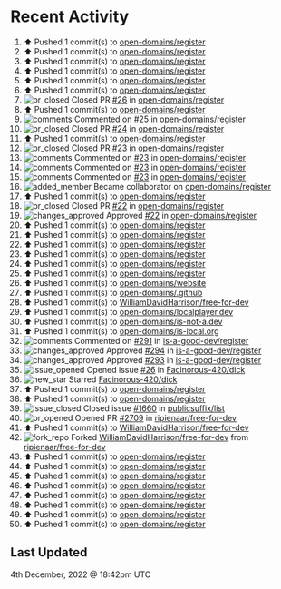 # Recent Activity

<!--RECENT_ACTIVITY:start-->
1. ⬆️ Pushed 1 commit(s) to [open-domains/register](https://github.com/open-domains/register)
2. ⬆️ Pushed 1 commit(s) to [open-domains/register](https://github.com/open-domains/register)
3. ⬆️ Pushed 1 commit(s) to [open-domains/register](https://github.com/open-domains/register)
4. ⬆️ Pushed 1 commit(s) to [open-domains/register](https://github.com/open-domains/register)
5. ⬆️ Pushed 1 commit(s) to [open-domains/register](https://github.com/open-domains/register)
6. ⬆️ Pushed 1 commit(s) to [open-domains/register](https://github.com/open-domains/register)
7. ![pr_closed](https://cdn.jsdelivr.net/gh/Readme-Workflows/Readme-Icons@main/icons/octicons/PullRequestClosed.svg) Closed PR [#26](https://github.com/open-domains/register/pull/26) in [open-domains/register](https://github.com/open-domains/register)
8. ⬆️ Pushed 1 commit(s) to [open-domains/register](https://github.com/open-domains/register)
9. ![comments](https://cdn.jsdelivr.net/gh/Readme-Workflows/Readme-Icons@main/icons/octicons/Comment.svg) Commented on [#25](https://github.com/open-domains/register/pull/25#issuecomment-1336334686) in [open-domains/register](https://github.com/open-domains/register)
10. ![pr_closed](https://cdn.jsdelivr.net/gh/Readme-Workflows/Readme-Icons@main/icons/octicons/PullRequestClosed.svg) Closed PR [#24](https://github.com/open-domains/register/pull/24) in [open-domains/register](https://github.com/open-domains/register)
11. ⬆️ Pushed 1 commit(s) to [open-domains/register](https://github.com/open-domains/register)
12. ![pr_closed](https://cdn.jsdelivr.net/gh/Readme-Workflows/Readme-Icons@main/icons/octicons/PullRequestClosed.svg) Closed PR [#23](https://github.com/open-domains/register/pull/23) in [open-domains/register](https://github.com/open-domains/register)
13. ![comments](https://cdn.jsdelivr.net/gh/Readme-Workflows/Readme-Icons@main/icons/octicons/Comment.svg) Commented on [#23](https://github.com/open-domains/register/pull/23#issuecomment-1336332879) in [open-domains/register](https://github.com/open-domains/register)
14. ![comments](https://cdn.jsdelivr.net/gh/Readme-Workflows/Readme-Icons@main/icons/octicons/Comment.svg) Commented on [#23](https://github.com/open-domains/register/pull/23#issuecomment-1336332683) in [open-domains/register](https://github.com/open-domains/register)
15. ![comments](https://cdn.jsdelivr.net/gh/Readme-Workflows/Readme-Icons@main/icons/octicons/Comment.svg) Commented on [#23](https://github.com/open-domains/register/pull/23#issuecomment-1336331955) in [open-domains/register](https://github.com/open-domains/register)
16. ![added_member](https://cdn.jsdelivr.net/gh/Readme-Workflows/Readme-Icons@main/icons/octicons/People.svg) Became collaborator on [open-domains/register](https://github.com/open-domains/register)
17. ⬆️ Pushed 1 commit(s) to [open-domains/register](https://github.com/open-domains/register)
18. ![pr_closed](https://cdn.jsdelivr.net/gh/Readme-Workflows/Readme-Icons@main/icons/octicons/PullRequestClosed.svg) Closed PR [#22](https://github.com/open-domains/register/pull/22) in [open-domains/register](https://github.com/open-domains/register)
19. ![changes_approved](https://cdn.jsdelivr.net/gh/Readme-Workflows/Readme-Icons@main/icons/octicons/ApprovedChanges.svg) Approved [#22](https://github.com/open-domains/register/pull/22#pullrequestreview-1203605300) in [open-domains/register](https://github.com/open-domains/register)
20. ⬆️ Pushed 1 commit(s) to [open-domains/register](https://github.com/open-domains/register)
21. ⬆️ Pushed 1 commit(s) to [open-domains/register](https://github.com/open-domains/register)
22. ⬆️ Pushed 1 commit(s) to [open-domains/register](https://github.com/open-domains/register)
23. ⬆️ Pushed 1 commit(s) to [open-domains/register](https://github.com/open-domains/register)
24. ⬆️ Pushed 1 commit(s) to [open-domains/register](https://github.com/open-domains/register)
25. ⬆️ Pushed 1 commit(s) to [open-domains/register](https://github.com/open-domains/register)
26. ⬆️ Pushed 1 commit(s) to [open-domains/website](https://github.com/open-domains/website)
27. ⬆️ Pushed 1 commit(s) to [open-domains/.github](https://github.com/open-domains/.github)
28. ⬆️ Pushed 1 commit(s) to [WilliamDavidHarrison/free-for-dev](https://github.com/WilliamDavidHarrison/free-for-dev)
29. ⬆️ Pushed 1 commit(s) to [open-domains/localplayer.dev](https://github.com/open-domains/localplayer.dev)
30. ⬆️ Pushed 1 commit(s) to [open-domains/is-not-a.dev](https://github.com/open-domains/is-not-a.dev)
31. ⬆️ Pushed 1 commit(s) to [open-domains/is-local.org](https://github.com/open-domains/is-local.org)
32. ![comments](https://cdn.jsdelivr.net/gh/Readme-Workflows/Readme-Icons@main/icons/octicons/Comment.svg) Commented on [#291](https://github.com/is-a-good-dev/register/pull/291#issuecomment-1336324828) in [is-a-good-dev/register](https://github.com/is-a-good-dev/register)
33. ![changes_approved](https://cdn.jsdelivr.net/gh/Readme-Workflows/Readme-Icons@main/icons/octicons/ApprovedChanges.svg) Approved [#294](https://github.com/is-a-good-dev/register/pull/294#pullrequestreview-1203602288) in [is-a-good-dev/register](https://github.com/is-a-good-dev/register)
34. ![changes_approved](https://cdn.jsdelivr.net/gh/Readme-Workflows/Readme-Icons@main/icons/octicons/ApprovedChanges.svg) Approved [#293](https://github.com/is-a-good-dev/register/pull/293#pullrequestreview-1203590915) in [is-a-good-dev/register](https://github.com/is-a-good-dev/register)
35. ![issue_opened](https://cdn.jsdelivr.net/gh/Readme-Workflows/Readme-Icons@main/icons/octicons/IssueOpened.svg) Opened issue [#26](https://github.com/Facinorous-420/dick/issues/26) in [Facinorous-420/dick](https://github.com/Facinorous-420/dick)
36. ![new_star](https://cdn.jsdelivr.net/gh/Readme-Workflows/Readme-Icons@main/icons/octicons/StarredRepositoryYellow.svg) Starred [Facinorous-420/dick](https://github.com/Facinorous-420/dick)
37. ⬆️ Pushed 1 commit(s) to [open-domains/register](https://github.com/open-domains/register)
38. ⬆️ Pushed 1 commit(s) to [open-domains/register](https://github.com/open-domains/register)
39. ![issue_closed](https://cdn.jsdelivr.net/gh/Readme-Workflows/Readme-Icons@main/icons/octicons/IssueClosed.svg) Closed issue [#1660](https://github.com/publicsuffix/list/issues/1660) in [publicsuffix/list](https://github.com/publicsuffix/list)
40. ![pr_opened](https://cdn.jsdelivr.net/gh/Readme-Workflows/Readme-Icons@main/icons/octicons/PullRequestOpened.svg) Opened PR [#2709](https://github.com/ripienaar/free-for-dev/pull/2709) in [ripienaar/free-for-dev](https://github.com/ripienaar/free-for-dev)
41. ⬆️ Pushed 1 commit(s) to [WilliamDavidHarrison/free-for-dev](https://github.com/WilliamDavidHarrison/free-for-dev)
42. ![fork_repo](https://cdn.jsdelivr.net/gh/Readme-Workflows/Readme-Icons@main/icons/octicons/ForkedRepository.svg) Forked [WilliamDavidHarrison/free-for-dev](https://github.com/WilliamDavidHarrison/free-for-dev) from [ripienaar/free-for-dev](https://github.com/ripienaar/free-for-dev)
43. ⬆️ Pushed 1 commit(s) to [open-domains/register](https://github.com/open-domains/register)
44. ⬆️ Pushed 1 commit(s) to [open-domains/register](https://github.com/open-domains/register)
45. ⬆️ Pushed 1 commit(s) to [open-domains/register](https://github.com/open-domains/register)
46. ⬆️ Pushed 1 commit(s) to [open-domains/register](https://github.com/open-domains/register)
47. ⬆️ Pushed 1 commit(s) to [open-domains/register](https://github.com/open-domains/register)
48. ⬆️ Pushed 1 commit(s) to [open-domains/register](https://github.com/open-domains/register)
49. ⬆️ Pushed 1 commit(s) to [open-domains/register](https://github.com/open-domains/register)
50. ⬆️ Pushed 1 commit(s) to [open-domains/register](https://github.com/open-domains/register)
<!--RECENT_ACTIVITY:end-->

## Last Updated
<!--RECENT_ACTIVITY:last_update-->
4th December, 2022 @ 18:42pm UTC
<!--RECENT_ACTIVITY:last_update_end-->
